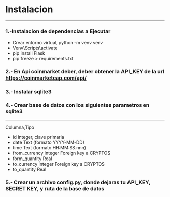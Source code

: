 # Instalacion 

***
### 1.-Instalacion de dependencias a Ejecutar 
 * Crear entorno virtual, python -m venv venv
 * Venv\Scripts\activate
 * pip install Flask 
 * pip freeze > requirements.txt


### 2.- En Api coinmarket deber, deber obtener la API_KEY de la url https://coinmarketcap.com/api/
### 3.- Instalar sqlite3
### 4.- Crear base de datos con los siguientes parametros en sqlite3
***
Columna,Tipo
* id integer, clave primaria
* date Text (formato YYYY-MM-DD)
* time Text (formato HH:MM:SS.nnn)
* from_currency integer Foreign key a CRYPTOS
* form_quantity Real
* to_currency integer Foreign key a CRYPTOS
* to_quantity Real

### 5.- Crear un archivo config.py, donde dejaras tu API_KEY, SECRET KEY, y ruta de la base de datos




